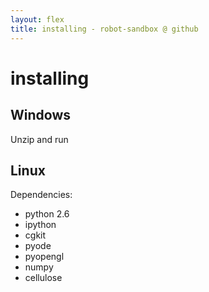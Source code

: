 ```yaml
---
layout: flex
title: installing - robot-sandbox @ github
---
```


installing
==========


Windows
-------

Unzip and run

Linux
-----

Dependencies: 
* python 2.6
* ipython
* cgkit
* pyode
* pyopengl
* numpy
* cellulose

